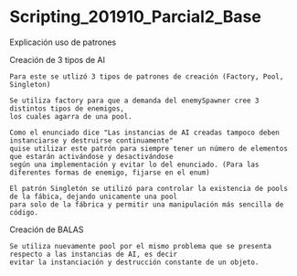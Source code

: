 # Scripting_201910_Parcial2_Base

Explicación uso de patrones

Creación de 3 tipos de AI

	Para este se utlizó 3 tipos de patrones de creación (Factory, Pool, Singleton)

	Se utiliza factory para que a demanda del enemySpawner cree 3 distintos tipos de enemigos,
	los cuales agarra de una pool.
	
	Como el enunciado dice "Las instancias de AI creadas tampoco deben instanciarse y destruirse continuamente"
	quise utilizar este patrón para siempre tener un número de elementos que estarán activándose y desactivándose 
	según una implementación y evitar lo del enunciado. (Para las diferentes formas de enemigo, fijarse en el enum)

	El patrón Singletón se utilizó para controlar la existencia de pools de la fábica, dejando unicamente una pool
	para solo de la fábrica y permitir una manipulación más sencilla de código. 

Creación de BALAS

	Se utiliza nuevamente pool por el mismo problema que se presenta respecto a las instancias de AI, es decir
	evitar la instanciación y destrucción constante de un objeto.
